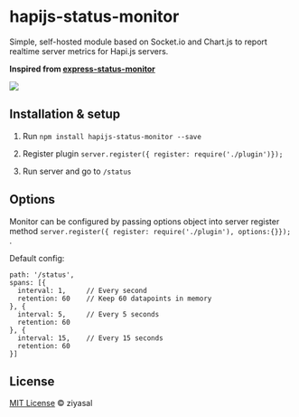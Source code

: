 
# hapijs-status-monitor
Simple, self-hosted module based on Socket.io and Chart.js to report realtime server metrics for Hapi.js servers. 

**Inspired from [express-status-monitor](https://github.com/RafalWilinski/express-status-monitor)**


![](https://raw.githubusercontent.com/ziyasal/hapijs-status-monitor/master/misc/fun.png)  

## Installation & setup
1. Run `npm install hapijs-status-monitor --save`

2. Register plugin `server.register({ register: require('./plugin')});`
3. Run server and go to `/status`

## Options

Monitor can be configured by passing options object into  server register method 
`server.register({ register: require('./plugin'), options:{}});` .
 
Default config:
```
path: '/status',
spans: [{
  interval: 1,     // Every second
  retention: 60    // Keep 60 datapoints in memory
}, {
  interval: 5,     // Every 5 seconds
  retention: 60
}, {
  interval: 15,    // Every 15 seconds
  retention: 60
}]

```

## License

[MIT License](https://opensource.org/licenses/MIT) © ziyasal
